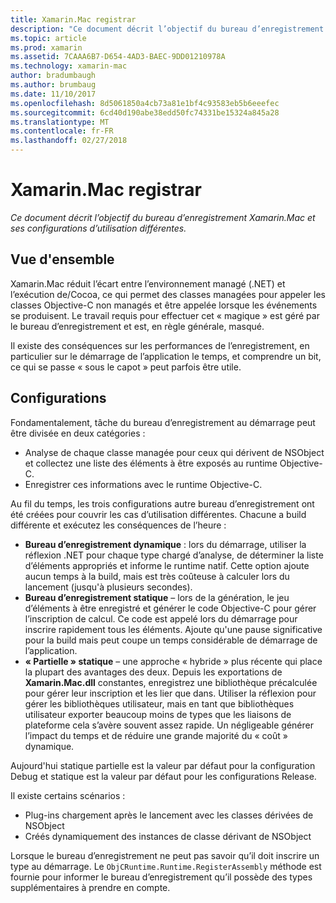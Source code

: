 ```yaml
---
title: Xamarin.Mac registrar
description: "Ce document décrit l’objectif du bureau d’enregistrement Xamarin.Mac et ses configurations d’utilisation différentes."
ms.topic: article
ms.prod: xamarin
ms.assetid: 7CAAA6B7-D654-4AD3-BAEC-9DD01210978A
ms.technology: xamarin-mac
author: bradumbaugh
ms.author: brumbaug
ms.date: 11/10/2017
ms.openlocfilehash: 8d5061850a4cb73a81e1bf4c93583eb5b6eeefec
ms.sourcegitcommit: 6cd40d190abe38edd50fc74331be15324a845a28
ms.translationtype: MT
ms.contentlocale: fr-FR
ms.lasthandoff: 02/27/2018
---
```

# <a name="xamarinmac-registrar"></a>Xamarin.Mac registrar

_Ce document décrit l’objectif du bureau d’enregistrement Xamarin.Mac et ses configurations d’utilisation différentes._

## <a name="overview"></a>Vue d'ensemble

Xamarin.Mac réduit l’écart entre l’environnement managé (.NET) et l’exécution de/Cocoa, ce qui permet des classes managées pour appeler les classes Objective-C non managés et être appelée lorsque les événements se produisent. Le travail requis pour effectuer cet « magique » est géré par le bureau d’enregistrement et est, en règle générale, masqué.

Il existe des conséquences sur les performances de l’enregistrement, en particulier sur le démarrage de l’application le temps, et comprendre un bit, ce qui se passe « sous le capot » peut parfois être utile.

## <a name="configurations"></a>Configurations

Fondamentalement, tâche du bureau d’enregistrement au démarrage peut être divisée en deux catégories :

- Analyse de chaque classe managée pour ceux qui dérivent de NSObject et collectez une liste des éléments à être exposés au runtime Objective-C.
- Enregistrer ces informations avec le runtime Objective-C.

Au fil du temps, les trois configurations autre bureau d’enregistrement ont été créées pour couvrir les cas d’utilisation différentes. Chacune a build différente et exécutez les conséquences de l’heure :

- **Bureau d’enregistrement dynamique** : lors du démarrage, utiliser la réflexion .NET pour chaque type chargé d’analyse, de déterminer la liste d’éléments appropriés et informe le runtime natif. Cette option ajoute aucun temps à la build, mais est très coûteuse à calculer lors du lancement (jusqu'à plusieurs secondes).
- **Bureau d’enregistrement statique** – lors de la génération, le jeu d’éléments à être enregistré et générer le code Objective-C pour gérer l’inscription de calcul. Ce code est appelé lors du démarrage pour inscrire rapidement tous les éléments. Ajoute qu'une pause significative pour la build mais peut coupe un temps considérable de démarrage de l’application.
- **« Partielle » statique** – une approche « hybride » plus récente qui place la plupart des avantages des deux. Depuis les exportations de **Xamarin.Mac.dll** constantes, enregistrez une bibliothèque précalculée pour gérer leur inscription et les lier que dans. Utiliser la réflexion pour gérer les bibliothèques utilisateur, mais en tant que bibliothèques utilisateur exporter beaucoup moins de types que les liaisons de plateforme cela s’avère souvent assez rapide. Un négligeable générer l’impact du temps et de réduire une grande majorité du « coût » dynamique.

Aujourd'hui statique partielle est la valeur par défaut pour la configuration Debug et statique est la valeur par défaut pour les configurations Release.

Il existe certains scénarios :

- Plug-ins chargement après le lancement avec les classes dérivées de NSObject
- Créés dynamiquement des instances de classe dérivant de NSObject

Lorsque le bureau d’enregistrement ne peut pas savoir qu’il doit inscrire un type au démarrage. Le `ObjCRuntime.Runtime.RegisterAssembly` méthode est fournie pour informer le bureau d’enregistrement qu’il possède des types supplémentaires à prendre en compte.
